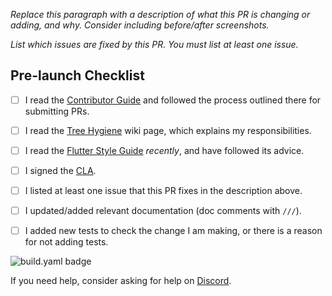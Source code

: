 *Replace this paragraph with a description of what this PR is changing or adding, and why. Consider including before/after screenshots.*

*List which issues are fixed by this PR. You must list at least one issue.*

## Pre-launch Checklist

- [ ] I read the [Contributor Guide] and followed the process outlined there for submitting PRs.
- [ ] I read the [Tree Hygiene] wiki page, which explains my responsibilities.
- [ ] I read the [Flutter Style Guide] _recently_, and have followed its advice.
- [ ] I signed the [CLA].
- [ ] I listed at least one issue that this PR fixes in the description above.
- [ ] I updated/added relevant documentation (doc comments with `///`).
- [ ] I added new tests to check the change I am making, or there is a reason for not adding tests.


![build.yaml badge]

If you need help, consider asking for help on [Discord].

<!-- Links -->
[Contributor Guide]: https://github.com/flutter/devtools/blob/master/CONTRIBUTING.md
[Tree Hygiene]: https://github.com/flutter/flutter/wiki/Tree-hygiene
[Flutter Style Guide]: https://github.com/flutter/flutter/wiki/Style-guide-for-Flutter-repo
[CLA]: https://cla.developers.google.com/
[Discord]: https://github.com/flutter/flutter/wiki/Chat
[build.yaml badge]: https://github.com/flutter/devtools/actions/workflows/build.yaml/badge.svg
